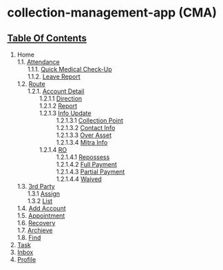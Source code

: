 # collection-management-app (CMA)

## [Table Of Contents](Table-Of-Contents.md)

1. Home  
    1.1. [Attendance](Attendance.md)  
    &nbsp;&nbsp;&nbsp;&nbsp;&nbsp;&nbsp;1.1.1. [Quick Medical Check-Up](Attendance/Med-Check.md)  
    &nbsp;&nbsp;&nbsp;&nbsp;&nbsp;&nbsp;1.1.2. [Leave Report](Attendance/Leave-Report.md)  
    1.2. [Route](Route.md)  
    &nbsp;&nbsp;&nbsp;&nbsp;&nbsp;&nbsp;1.2.1. [Account Detail](Account-Detail.md)  
    &nbsp;&nbsp;&nbsp;&nbsp;&nbsp;&nbsp;&nbsp;&nbsp;&nbsp;&nbsp;&nbsp;&nbsp;&nbsp;1.2.1.1 [Direction](Route/Direction.md)  
    &nbsp;&nbsp;&nbsp;&nbsp;&nbsp;&nbsp;&nbsp;&nbsp;&nbsp;&nbsp;&nbsp;&nbsp;&nbsp;1.2.1.2 [Report](Route/Report.md)  
    &nbsp;&nbsp;&nbsp;&nbsp;&nbsp;&nbsp;&nbsp;&nbsp;&nbsp;&nbsp;&nbsp;&nbsp;&nbsp;1.2.1.3 [Info Update](Route/Info-Upd.md)  
    &nbsp;&nbsp;&nbsp;&nbsp;&nbsp;&nbsp;&nbsp;&nbsp;&nbsp;&nbsp;&nbsp;&nbsp;&nbsp;&nbsp;&nbsp;&nbsp;&nbsp;&nbsp;&nbsp;&nbsp;&nbsp;&nbsp;
    1.2.1.3.1 [Collection Point](Route/Info-Upd/Collection-Point.md)  
    &nbsp;&nbsp;&nbsp;&nbsp;&nbsp;&nbsp;&nbsp;&nbsp;&nbsp;&nbsp;&nbsp;&nbsp;&nbsp;&nbsp;&nbsp;&nbsp;&nbsp;&nbsp;&nbsp;&nbsp;&nbsp;&nbsp;
    1.2.1.3.2 [Contact Info](Route/Info-Upd/Contact-Info.md)  
    &nbsp;&nbsp;&nbsp;&nbsp;&nbsp;&nbsp;&nbsp;&nbsp;&nbsp;&nbsp;&nbsp;&nbsp;&nbsp;&nbsp;&nbsp;&nbsp;&nbsp;&nbsp;&nbsp;&nbsp;&nbsp;&nbsp;
    1.2.1.3.3 [Over Asset](Route/Info-Upd/Over-Asset.md)  
    &nbsp;&nbsp;&nbsp;&nbsp;&nbsp;&nbsp;&nbsp;&nbsp;&nbsp;&nbsp;&nbsp;&nbsp;&nbsp;&nbsp;&nbsp;&nbsp;&nbsp;&nbsp;&nbsp;&nbsp;&nbsp;&nbsp;
    1.2.1.3.4 [Mitra Info](Route/Info-Upd/Mitra-Info.md)  
    &nbsp;&nbsp;&nbsp;&nbsp;&nbsp;&nbsp;&nbsp;&nbsp;&nbsp;&nbsp;&nbsp;&nbsp;&nbsp;1.2.1.4 [RO](Route/Recovery-Option.md)  
    &nbsp;&nbsp;&nbsp;&nbsp;&nbsp;&nbsp;&nbsp;&nbsp;&nbsp;&nbsp;&nbsp;&nbsp;&nbsp;&nbsp;&nbsp;&nbsp;&nbsp;&nbsp;&nbsp;&nbsp;&nbsp;&nbsp;
    1.2.1.4.1 [Repossess](Route/Recovery-Option/Repossess.md)  
    &nbsp;&nbsp;&nbsp;&nbsp;&nbsp;&nbsp;&nbsp;&nbsp;&nbsp;&nbsp;&nbsp;&nbsp;&nbsp;&nbsp;&nbsp;&nbsp;&nbsp;&nbsp;&nbsp;&nbsp;&nbsp;&nbsp;
    1.2.1.4.2 [Full Payment](Route/Recovery-Option/Full-Payment.md)  
    &nbsp;&nbsp;&nbsp;&nbsp;&nbsp;&nbsp;&nbsp;&nbsp;&nbsp;&nbsp;&nbsp;&nbsp;&nbsp;&nbsp;&nbsp;&nbsp;&nbsp;&nbsp;&nbsp;&nbsp;&nbsp;&nbsp;
    1.2.1.4.3 [Partial Payment](Route/Recovery-Option/Partial-Payment.md)  
    &nbsp;&nbsp;&nbsp;&nbsp;&nbsp;&nbsp;&nbsp;&nbsp;&nbsp;&nbsp;&nbsp;&nbsp;&nbsp;&nbsp;&nbsp;&nbsp;&nbsp;&nbsp;&nbsp;&nbsp;&nbsp;&nbsp;
    1.2.1.4.4 [Waived](Route/Recovery-Option/Waived.md)  
    1.3. [3rd Party](3rd-Party.md)  
    &nbsp;&nbsp;&nbsp;&nbsp;&nbsp;&nbsp;1.3.1 [Assign](3rd-Party.md)  
    &nbsp;&nbsp;&nbsp;&nbsp;&nbsp;&nbsp;1.3.2 [List](3rd-Party.md)  
    1.4. [Add Account](Add.md)  
    1.5. [Appointment](Appointment.md)  
    1.6. [Recovery](Recovery.md)  
    1.7. [Archieve](Archieve.md)  
    1.8. [Find](Find.md)  
2. [Task](Task.md)  
3. [Inbox](Inbox.md)  
4. [Profile](Profile.md)  
